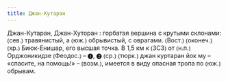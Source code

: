 ```yaml
---
title: Джан-Кутаран
---
```


Джан-Кутаран, Джан-Хуторан
: горбатая вершина с крутыми склонами: ⦅сев.⦆ травянистый, а ⦅юж.⦆ обрывистый, с оврагами. ⦅Вост.⦆ ⦅оконеч.⦆ ⦅хр.⦆ Биюк-Енишар, его высшая точка. В 1,5 км к ⦅ЗСЗ⦆ от ⦅н.п.⦆ Орджоникидзе ⦅Феодос.⦆ – ❶, ❷ ⦅ср.⦆ ⦅тюрк.⦆ джан куртаран йок му – «спасите, на помощь!» – ⦅возм.⦆, имеется в виду опасная тропа по ⦅юж.⦆ обрывам.

